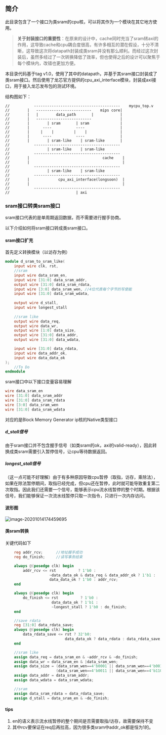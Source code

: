 ## 简介

此目录包含了一个接口为类sram的cpu核，可以将其作为一个模块在其它地方使用。

> **关于封装接口的重要性**：在原来的设计中，cache同时充当了sram转axi的作用，这导致cache和cpu耦合度很高，有许多相互的潜在假设，十分不清晰，这导致这次将datapath封装成类sram并没有那么顺利。而经过这次封装后，虽然多经过了一次转换降低了效率，但也使得之后的设计可以聚焦于每个模块内，改错也更加方便。

本目录代码基于tag v1.0，使用了其中的datapath，并基于其sram接口封装成了类sram接口。然后使用了龙芯官方提供的cpu_axi_interface模块，封装成axi接口，用于接入龙芯发布包的测试环境。

结构图如下：

```
//           ---------------------------------------    mycpu_top.v
//        |   -------------------------    mips core|
//        |   |        data_path       |            |
//        |   -------------------------             |
//        |        | sram       | sram              |
//        |      ----           ----                |
//        |     |    |         |    |               |
//        |      ----           ----                |
//        |        | sram-like    | sram-like       |
//           ---------------------------------------
//                 | sram-like    | sram-like
//           ---------------------------------------
//        |    								cache    |
//        |    								         |
//           ---------------------------------------
//                 | sram-like    | sram-like
//           ---------------------------------------
//        |    			cpu_axi_interface(longsoon)  |
//        |    								         |
//           ---------------------------------------
//          			        | axi

```

### sram接口转类sram接口

sram接口代表的是单周期返回数据，而不需要进行握手协商。

以下介绍如何将sram接口转成类sram接口。

#### sram接口扩充

首先定义转换模块（以访存为例）

```verilog
module d_sram_to_sram_like(
    input wire clk, rst,
    //sram
    input wire data_sram_en,
    input wire [31:0] data_sram_addr,
    output wire [31:0] data_sram_rdata,
    input wire [3:0] data_sram_wen, //4位代表每个字节的写使能
    input wire [31:0] data_sram_wdata,
    
    output wire d_stall,
    input wire longest_stall
    
    //sram like
    output wire data_req,
    output wire data_wr,
    output wire [1:0] data_size,
    output wire [31:0] data_addr,   
    output wire [31:0] data_wdata,

    input wire [31:0] data_rdata,
    input wire data_addr_ok,
    input wire data_data_ok
);
    //To Do
endmodule
```

sram接口中以下接口变量容易理解

```verilog
wire data_sram_en
wire [31:0] data_sram_addr
wire [31:0] data_sram_rdata
wire [3:0] data_sram_wen	
wire [31:0] data_sram_wdata
```

对应的是Block Memory Generator ip核的Native类型接口

##### d_stall信号

由于sram接口并不包含握手信号（如类sram的ok，axi的valid-ready），因此转换成类sram需要引入暂停信号，让cpu等待数据返回。

##### longest_stall信号

（这一点可能不好理解）由于有多种原因导致cpu暂停（取指，访存，乘除法），如果在除法暂停期间，取指已经完成，但cpu还在暂停，此时就可能导致重复第二次取指。因此我们还需要一个信号，能够表示cpu流水线暂停的整个时期。根据该信号，我们能够保证一次流水线暂停只取一次指令，只进行一次内存访问。

#### 波形图

![image-20201014174459695](\images\readme\image-20201014174459695.png)

#### 类sram转换

关键代码如下

```verilog
 	reg addr_rcv;      //地址握手成功
    reg do_finish;     //读写事务结束

    always @(posedge clk) begin
        addr_rcv <= rst          ? 1'b0 :
                    ~data_data_ok & data_req & data_addr_ok ? 1'b1 :    //data_data_ok优先
                    data_data_ok ? 1'b0 : addr_rcv;
    end

    always @(posedge clk) begin
        do_finish <= rst          ? 1'b0 :
                     data_data_ok ? 1'b1 :
                     ~longest_stall ? 1'b0 : do_finish;
    end

    //save rdata
    reg [31:0] data_rdata_save;
    always @(posedge clk) begin
        data_rdata_save <= rst ? 32'b0:
                           data_data_ok ? data_rdata : data_rdata_save;
    end

    //sram like
    assign data_req = data_sram_en & ~addr_rcv & ~do_finish;
    assign data_wr = data_sram_en & |data_sram_wen;
    assign data_size = (data_sram_wen==4'b0001 || data_sram_wen==4'b0010 || data_sram_wen==4'b0100 || data_sram_wen==4'b1000) ? 2'b00:
                       (data_sram_wen==4'b0011 || data_sram_wen==4'b1100 ) ? 2'b01 : 2'b10;
    assign data_addr = data_sram_addr;
    assign data_wdata = data_sram_wdata;

    //sram
    assign data_sram_rdata = data_rdata_save;
    assign d_stall = data_sram_en & ~do_finish;
```

#### tips

1. en的语义表示流水线暂停的整个期间是否需要取指/访存，故需要保持不变
2. 其中rcv要保证在req后再拉高，因为很多类sram中addr_ok都是恒为1的。

